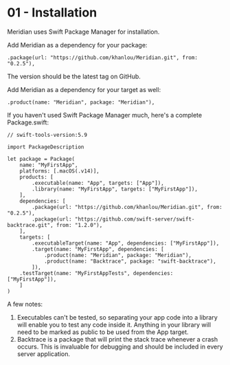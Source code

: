 # 01 - Installation

Meridian uses Swift Package Manager for installation. 

Add Meridian as a dependency for your package:

    .package(url: "https://github.com/khanlou/Meridian.git", from: "0.2.5"),

The version should be the latest tag on GitHub.

Add Meridian as a dependency for your target as well:

    .product(name: "Meridian", package: "Meridian"),

If you haven't used Swift Package Manager much, here's a complete Package.swift:

    // swift-tools-version:5.9

    import PackageDescription
    
    let package = Package(
	    name: "MyFirstApp",
	    platforms: [.macOS(.v14)],
	    products: [
	    	.executable(name: "App", targets: ["App"]),
	    	.library(name: "MyFirstApp", targets: ["MyFirstApp"]),
	    ],
	    dependencies: [
	    	.package(url: "https://github.com/khanlou/Meridian.git", from: "0.2.5"),
	    	.package(url: "https://github.com/swift-server/swift-backtrace.git", from: "1.2.0"),
	    ],
	    targets: [
	    	.executableTarget(name: "App", dependencies: ["MyFirstApp"]),
	    	.target(name: "MyFirstApp", dependencies: [
	    		.product(name: "Meridian", package: "Meridian"),
	    		.product(name: "Backtrace", package: "swift-backtrace"),
	    	]),
	    .testTarget(name: "MyFirstAppTests", dependencies: ["MyFirstApp"]),
	    ]
    )


A few notes:

1. Executables can't be tested, so separating your app code into a library will enable you to test any code inside it. Anything in your library will need to be marked as public to be used from the App target.
2. Backtrace is a package that will print the stack trace whenever a crash occurs. This is invaluable for debugging and should be included in every server application.
